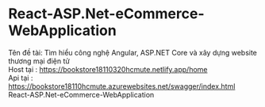 # React-ASP.Net-eCommerce-WebApplication

Tên đề tài: Tìm hiểu công nghệ Angular, ASP.NET Core và xây dựng website thương mại điện tử<br>
Host tại : https://bookstore18110320hcmute.netlify.app/home <br>
Api tại : https://bookstore18110hcmute.azurewebsites.net/swagger/index.html <br>
React-ASP.Net-eCommerce-WebApplication <br>
